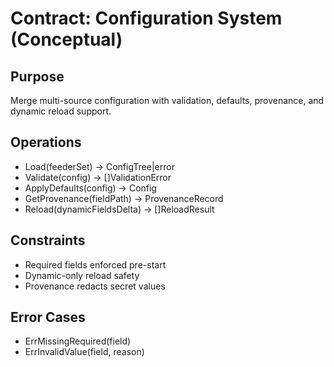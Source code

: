 # Contract: Configuration System (Conceptual)

## Purpose
Merge multi-source configuration with validation, defaults, provenance, and dynamic reload support.

## Operations
- Load(feederSet) → ConfigTree|error
- Validate(config) → []ValidationError
- ApplyDefaults(config) → Config
- GetProvenance(fieldPath) → ProvenanceRecord
- Reload(dynamicFieldsDelta) → []ReloadResult

## Constraints
- Required fields enforced pre-start
- Dynamic-only reload safety
- Provenance redacts secret values

## Error Cases
- ErrMissingRequired(field)
- ErrInvalidValue(field, reason)
